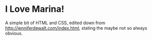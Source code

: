 I Love Marina!
====

A simple bit of HTML and CSS, edited down from http://jenniferdewalt.com/index.html, stating the maybe not so always obvious.

